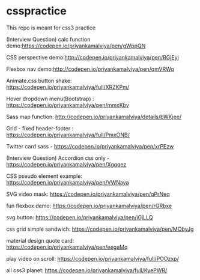 # csspractice
This repo is meant for css3 practice

(Interview Question) calc function demo:https://codepen.io/priyankamalviya/pen/gWppQN

CSS perspective demo:http://codepen.io/priyankamalviya/pen/RGjEyj

Flexbox nav demo:http://codepen.io/priyankamalviya/pen/qmVRWq

Animate.css button shake: https://codepen.io/priyankamalviya/full/XRZKPm/

Hover dropdown menu(Bootstrap) : https://codepen.io/priyankamalviya/pen/mmxKbv

Sass map function: http://codepen.io/priyankamalviya/details/bWKjee/

Grid - fixed header-footer : https://codepen.io/priyankamalviya/full/PmxONB/

Twitter card sass - https://codepen.io/priyankamalviya/pen/xrPEzw

(Interview Question) Accordion css only - https://codepen.io/priyankamalviya/pen/Xgqqez

CSS pseudo element example: https://codepen.io/priyankamalviya/pen/VWNaya

SVG video mask: https://codepen.io/priyankamalviya/pen/qPrNeq

fun flexbox demo: https://codepen.io/priyankamalviya/pen/rGRbxe

svg button: https://codepen.io/priyankamalviya/pen/jGjLLQ

css grid simple sandwich: https://codepen.io/priyankamalviya/pen/MObyJg

material design quote card: https://codepen.io/priyankamalviya/pen/eegaMq

play video on scroll: https://codepen.io/priyankamalviya/full/POOzxp/

all css3 planet: https://codepen.io/priyankamalviya/full/KyePWR/
